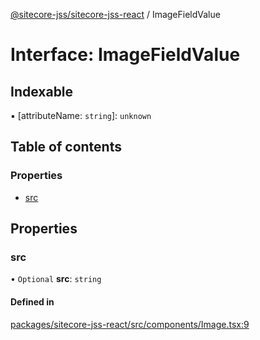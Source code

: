 [@sitecore-jss/sitecore-jss-react](../README.md) / ImageFieldValue

# Interface: ImageFieldValue

## Indexable

▪ [attributeName: `string`]: `unknown`

## Table of contents

### Properties

- [src](ImageFieldValue.md#src)

## Properties

### src

• `Optional` **src**: `string`

#### Defined in

[packages/sitecore-jss-react/src/components/Image.tsx:9](https://github.com/Sitecore/jss/blob/8ae58c100/packages/sitecore-jss-react/src/components/Image.tsx#L9)
